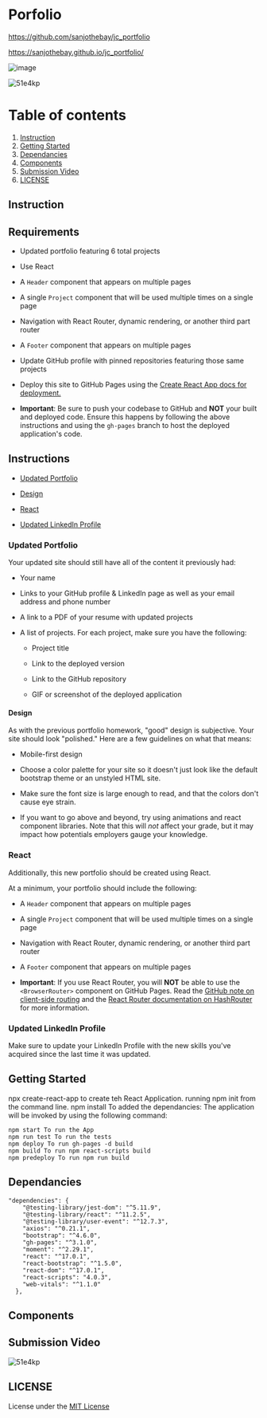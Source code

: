 # Porfolio

https://github.com/sanjothebay/jc_portfolio

https://sanjothebay.github.io/jc_portfolio/


![image](https://user-images.githubusercontent.com/67298961/110899141-2fae0000-82c6-11eb-896d-32a98e8f5171.png)


![51e4kp](https://user-images.githubusercontent.com/67298961/110898878-b31b2180-82c5-11eb-99bb-18d48b865b0e.gif)


# Table of contents

1. [Instruction](#Instruction)
2. [Getting Started](#Getting_Started)
3. [Dependancies](#Dependancies)
4. [Components](#Components)
5. [Submission Video](#Submission_Video)
6. [LICENSE](#LICENSE)


## Instruction <a name="Instruction"></a>

## Requirements

* Updated portfolio featuring 6 total projects

* Use React

* A `Header` component that appears on multiple pages

* A single `Project` component that will be used multiple times on a single page 

* Navigation with React Router, dynamic rendering, or another third part router

* A `Footer` component that appears on multiple pages

* Update GitHub profile with pinned repositories featuring those same projects

* Deploy this site to GitHub Pages using the [Create React App docs for deployment.](https://create-react-app.dev/docs/deployment/#github-pages)

* **Important**: Be sure to push your codebase to GitHub and **NOT** your built and deployed code. Ensure this happens by following the above instructions and using the `gh-pages` branch to host the deployed application's code.

## Instructions

* [Updated Portfolio](#updated-portfolio)

* [Design](#design)

* [React](#react)

* [Updated LinkedIn Profile](#updated-linkedin-profile)

### Updated Portfolio

Your updated site should still have all of the content it previously had:

* Your name

* Links to your GitHub profile & LinkedIn page as well as your email address and phone number

* A link to a PDF of your resume with updated projects

* A list of projects. For each project, make sure you have the following:

  * Project title

  * Link to the deployed version

  * Link to the GitHub repository

  * GIF or screenshot of the deployed application


#### Design

As with the previous portfolio homework, "good" design is subjective. Your site should look
"polished." Here are a few guidelines on what that means:

* Mobile-first design

* Choose a color palette for your site so it doesn't just look like the default bootstrap theme or an unstyled HTML site.

* Make sure the font size is large enough to read, and that the colors don't cause eye strain.

* If you want to go above and beyond, try using animations and react component libraries. Note 
that this will _not_ affect your grade, but it may impact how potentials employers gauge your knowledge.

### React

Additionally, this new portfolio should be created using React.

At a minimum, your portfolio should include the following:

* A `Header` component that appears on multiple pages

* A single `Project` component that will be used multiple times on a single page 

* Navigation with React Router, dynamic rendering, or another third part router

* A `Footer` component that appears on multiple pages

* **Important**: If you use React Router, you will **NOT** be able to use the `<BrowserRouter>` component on GitHub Pages. Read the [GitHub note on client-side routing](https://create-react-app.dev/docs/deployment/#notes-on-client-side-routing) and the [React Router documentation on HashRouter](https://reactrouter.com/web/api/HashRouter) for more information.


### Updated LinkedIn Profile 

Make sure to update your LinkedIn Profile with the new skills you've acquired since the last time it was updated.

## Getting Started <a name="Getting_Started"></a>

npx create-react-app to create teh React Application.
running npm init from the command line.
npm install To added the dependancies:
The application will be invoked by using the following command:

```
npm start To run the App
npm run test To run the tests 
npm deploy To run gh-pages -d build
npm build To run npm react-scripts build
npm predeploy To run npm run build
```

## Dependancies <a name="Dependancies"></a>

```
"dependencies": {
    "@testing-library/jest-dom": "^5.11.9",
    "@testing-library/react": "^11.2.5",
    "@testing-library/user-event": "^12.7.3",
    "axios": "^0.21.1",
    "bootstrap": "^4.6.0",
    "gh-pages": "^3.1.0",
    "moment": "^2.29.1",
    "react": "^17.0.1",
    "react-bootstrap": "^1.5.0",
    "react-dom": "^17.0.1",
    "react-scripts": "4.0.3",
    "web-vitals": "^1.1.0"
  },
```

## Components <a name="Components"></a>




## Submission Video <a name="Submission_Video"></a>

![51e4kp](https://user-images.githubusercontent.com/67298961/110898878-b31b2180-82c5-11eb-99bb-18d48b865b0e.gif)


## LICENSE <a name="LICENSE"></a>

License under the [MIT License](LICENSE)